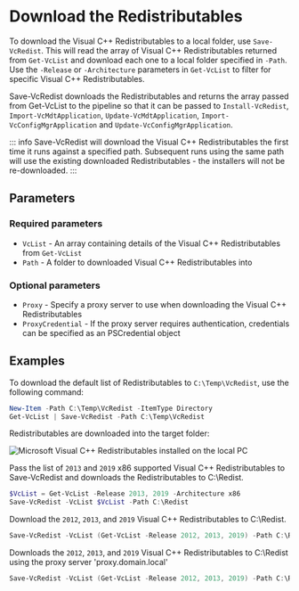 # Download the Redistributables

To download the Visual C++ Redistributables to a local folder, use `Save-VcRedist`. This will read the array of Visual C++ Redistributables returned from `Get-VcList` and download each one to a local folder specified in `-Path`. Use the `-Release` or `-Architecture` parameters in `Get-VcList` to filter for specific Visual C++ Redistributables.

Save-VcRedist downloads the Redistributables and returns the array passed from Get-VcList to the pipeline so that it can be passed to `Install-VcRedist`, `Import-VcMdtApplication`, `Update-VcMdtApplication`, `Import-VcConfigMgrApplication` and `Update-VcConfigMgrApplication`.

::: info
Save-VcRedist will download the Visual C++ Redistributables the first time it runs against a specified path. Subsequent runs using the same path will use the existing downloaded Redistributables - the installers will not be re-downloaded.
:::

## Parameters

### Required parameters

* `VcList` - An array containing details of the Visual C++ Redistributables from `Get-VcList`
* `Path` - A folder to downloaded Visual C++ Redistributables into

### Optional parameters

* `Proxy` - Specify a proxy server to use when downloading the Visual C++ Redistributables
* `ProxyCredential` - If the proxy server requires authentication, credentials can be specified as an PSCredential object

## Examples

To download the default list of Redistributables to `C:\Temp\VcRedist`, use the following command:

```powershell
New-Item -Path C:\Temp\VcRedist -ItemType Directory
Get-VcList | Save-VcRedist -Path C:\Temp\VcRedist
```

Redistributables are downloaded into the target folder:

![Microsoft Visual C++ Redistributables installed on the local PC](assets/images/vcredist-folder.png)

Pass the list of `2013` and `2019` x86 supported Visual C++ Redistributables to Save-VcRedist and downloads the Redistributables to C:\Redist.

```powershell
$VcList = Get-VcList -Release 2013, 2019 -Architecture x86
Save-VcRedist -VcList $VcList -Path C:\Redist
```

Download the `2012`, `2013`, and `2019` Visual C++ Redistributables to C:\Redist.

```powershell
Save-VcRedist -VcList (Get-VcList -Release 2012, 2013, 2019) -Path C:\Redist
```

Downloads the `2012`, `2013`, and `2019` Visual C++ Redistributables to C:\Redist using the proxy server 'proxy.domain.local'

```powershell
Save-VcRedist -VcList (Get-VcList -Release 2012, 2013, 2019) -Path C:\Redist -Proxy proxy.domain.local
```
